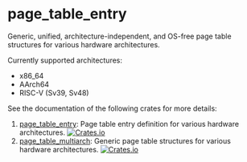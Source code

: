 # page_table_entry

Generic, unified, architecture-independent, and OS-free page table structures for various hardware architectures.

Currently supported architectures:

- x86_64
- AArch64
- RISC-V (Sv39, Sv48)

See the documentation of the following crates for more details:

1. [page_table_entry](https://crates.io/crates/page_table_entry): Page table entry definition for various hardware architectures. [![Crates.io](https://img.shields.io/crates/v/page_table_entry)](https://crates.io/crates/page_table_entry)
2. [page_table_multiarch](https://crates.io/crates/page_table_multiarch): Generic page table structures for various hardware architectures. [![Crates.io](https://img.shields.io/crates/v/page_table_multiarch)](https://crates.io/crates/page_table_multiarch)
